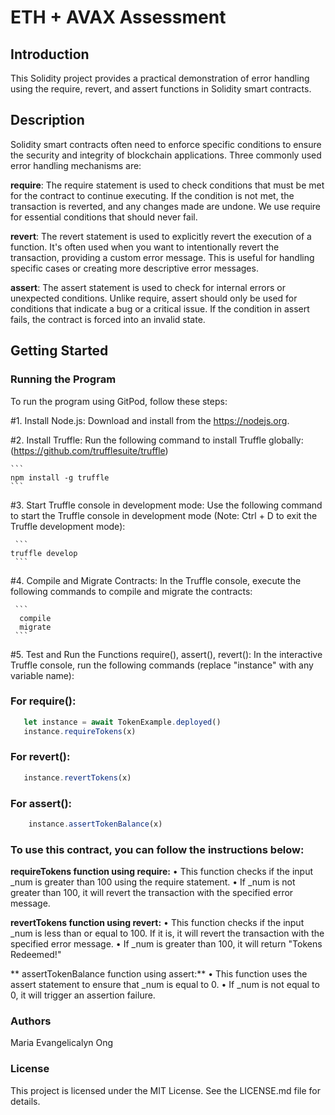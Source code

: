 # ETH + AVAX Assessment

## Introduction
This Solidity project provides a practical demonstration of error handling using the require, revert, and assert functions in Solidity smart contracts.

## Description
Solidity smart contracts often need to enforce specific conditions to ensure the security and integrity of blockchain applications. Three commonly used error handling mechanisms are:

**require**: The require statement is used to check conditions that must be met for the contract to continue executing. If the condition is not met, the transaction is reverted, and any changes made are undone. We use require for essential conditions that should never fail.

**revert**: The revert statement is used to explicitly revert the execution of a function. It's often used when you want to intentionally revert the transaction, providing a custom error message. This is useful for handling specific cases or creating more descriptive error messages.

**assert**: The assert statement is used to check for internal errors or unexpected conditions. Unlike require, assert should only be used for conditions that indicate a bug or a critical issue. If the condition in assert fails, the contract is forced into an invalid state.

## Getting Started
### Running the Program
To run the program using GitPod, follow these steps:

#1. Install Node.js: Download and install from the https://nodejs.org.

#2. Install Truffle: Run the following command to install Truffle globally: (https://github.com/trufflesuite/truffle)

    ```
    npm install -g truffle
    ```
    
#3. Start Truffle console in development mode: Use the following command to start the Truffle console in development mode 
    (Note: Ctrl + D to exit the Truffle development mode):
    
     ```
    truffle develop
     ```
    
#4. Compile and Migrate Contracts: In the Truffle console, execute the following commands to compile and migrate the contracts:

     ```
      compile
      migrate
     ```
  
#5. Test and Run the Functions require(), assert(), revert(): In the interactive Truffle console, run the following commands (replace "instance" with any variable name):

### For require():
 ```javascript
    let instance = await TokenExample.deployed()
    instance.requireTokens(x) 
 ```
### For revert():
 ```javascript
    instance.revertTokens(x)
 ```
### For assert():
 ```javascript
     instance.assertTokenBalance(x)
 ```

### To use this contract, you can follow the instructions below:

**requireTokens function using require:**
• This function checks if the input _num is greater than 100 using the require statement.
• If _num is not greater than 100, it will revert the transaction with the specified error message.

**revertTokens function using revert:**
• This function checks if the input _num is less than or equal to 100. If it is, it will revert the transaction with the specified error message.
• If _num is greater than 100, it will return "Tokens Redeemed!"

** assertTokenBalance function using assert:**
• This function uses the assert statement to ensure that _num is equal to 0.
• If _num is not equal to 0, it will trigger an assertion failure.

### Authors
Maria Evangelicalyn Ong

### License
This project is licensed under the MIT License. See the LICENSE.md file for details.
